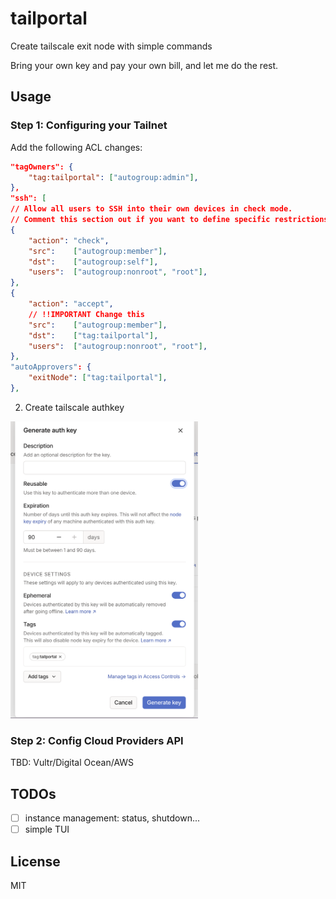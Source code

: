 # tailportal

Create tailscale exit node with simple commands

Bring your own key and pay your own bill, and let me do the rest.

## Usage

### Step 1: Configuring your Tailnet

Add the following ACL changes:

```json
"tagOwners": {
	"tag:tailportal": ["autogroup:admin"],
},
"ssh": [
// Allow all users to SSH into their own devices in check mode.
// Comment this section out if you want to define specific restrictions.
{
	"action": "check",
	"src":    ["autogroup:member"],
	"dst":    ["autogroup:self"],
	"users":  ["autogroup:nonroot", "root"],
},
{
	"action": "accept",
	// !!IMPORTANT Change this
	"src":    ["autogroup:member"],
	"dst":    ["tag:tailportal"],
	"users":  ["autogroup:nonroot", "root"],
},
"autoApprovers": {
	"exitNode": ["tag:tailportal"],
},
```


2. Create tailscale authkey

<img src="./docs/images/ts-authkey.png" width="300" alt="TS AuthKey Image" />

### Step 2: Config Cloud Providers API

TBD: Vultr/Digital Ocean/AWS

## TODOs

- [ ] instance management: status, shutdown...
- [ ] simple TUI

## License

MIT
